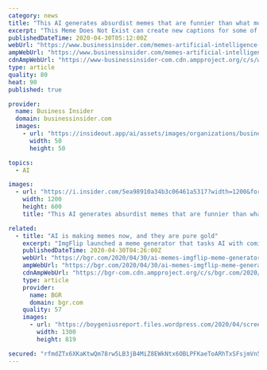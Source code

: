 ```yaml
---
category: news
title: "This AI generates absurdist memes that are funnier than what most real humans create"
excerpt: "This Meme Does Not Exist can create new captions for some of the most popular meme templates at the click of your mouse."
publishedDateTime: 2020-04-30T05:12:00Z
webUrl: "https://www.businessinsider.com/memes-artificial-intelligence-technology-deepfake-imgflip-meme-does-not-exist-2020-4"
ampWebUrl: "https://www.businessinsider.com/memes-artificial-intelligence-technology-deepfake-imgflip-meme-does-not-exist-2020-4?amp"
cdnAmpWebUrl: "https://www-businessinsider-com.cdn.ampproject.org/c/s/www.businessinsider.com/memes-artificial-intelligence-technology-deepfake-imgflip-meme-does-not-exist-2020-4?amp"
type: article
quality: 80
heat: 90
published: true

provider:
  name: Business Insider
  domain: businessinsider.com
  images:
    - url: "https://insideout.app/ai/assets/images/organizations/businessinsider.com-50x50.jpg"
      width: 50
      height: 50

topics:
  - AI

images:
  - url: "https://i.insider.com/5ea98910a34b3c06461a5317?width=1200&format=jpeg"
    width: 1200
    height: 600
    title: "This AI generates absurdist memes that are funnier than what most real humans create"

related:
  - title: "AI is making memes now, and they are pure gold"
    excerpt: "ImgFlip launched a meme generator that tasks AI with coming up with funny captions for popular meme formats. The absurd results are sometimes confusing, but often hilarious. The algorithm was fed"
    publishedDateTime: 2020-04-30T04:26:00Z
    webUrl: "https://bgr.com/2020/04/30/ai-memes-imgflip-meme-generator/"
    ampWebUrl: "https://bgr.com/2020/04/30/ai-memes-imgflip-meme-generator/amp/"
    cdnAmpWebUrl: "https://bgr-com.cdn.ampproject.org/c/s/bgr.com/2020/04/30/ai-memes-imgflip-meme-generator/amp/"
    type: article
    provider:
      name: BGR
      domain: bgr.com
    quality: 57
    images:
      - url: "https://boygeniusreport.files.wordpress.com/2020/04/screen-shot-2020-04-29-at-2.17.01-pm-e1588187859777.png"
        width: 1300
        height: 819

secured: "rfmdZTx6XKaKtwQm78rw5LB3jB4MiZ8EWkNtx6OBLPFKaeToARhTxSFsjmVn5QGu21aONGdmiZ7UTVj8D2UY3S19449XXn5U3BIA4r0hQt98+j1PhcHHNKcnVvftjKm2EubO2ZNhosw8pXPkVh7cqZ8SbsWWFrYWROpiSloE8Pz7012okVh9gjzxFLXHKInGIlDOO3aCwZufsHkRp+rVd1l5HWpFydcy+aqFMTKz2bBh++WSflfp3m/Hi5QBY4hdI78w+brAUY/2RXKzvVdd22hPKCJeNy7gvmOGF6e43ujAtwZ89P+QHfCu1hXkgE3eWSiFEK3HRzOyL6p401ngbX5InvIZQHLIsbojCApD/PuBRuSjSMqxw3mutJykA5QKZGPbUg6Gnq7fCu7a6goor0lEPsfDYfn/933vmXAEqEsQ7KiywQN1adKg/5/1630DUmKR7InW7Wqv+oHJUkgU2dPpFMG4xldni3wRbyEJ5Ug=;6Qpbqh8x2KaTuGixZtc5Qg=="
---
```


